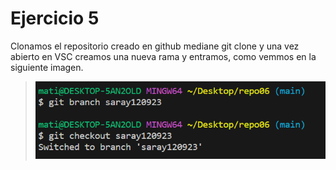 # Ejercicio 5
Clonamos el repositorio creado en github mediane git clone y una vez abierto en VSC creamos una nueva rama y entramos, como vemmos en la siguiente imagen.
>![Alt text](1.png)


